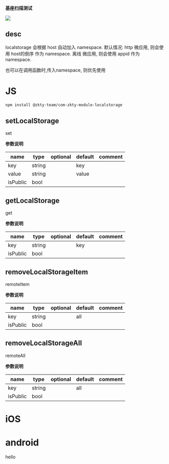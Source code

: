 

**基座扫描测试**
<div id='modulename' style='display:none'>localstorage</div>
<img id='qrimg' src='https://api.qrserver.com/v1/create-qr-code/?size=150x150&data=http://192.168.44.52:3000/docs/modules/all/dist/ui/index.html'></img>

## desc
localstorage 会根据 host 自动加入 namespace.
默认情况:
http 微应用, 则会使用 host的倒序 作为 namespace.
离线 微应用, 则会使用 appid 作为 namespace.

也可以在调用函数时,传入namespace, 则优先使用




# JS


``` bash
npm install @zkty-team/com-zkty-module-localstorage
```



## setLocalStorage

 set

	
**参数说明**

| name                        | type      | optional | default   | comment  |
| --------------------------- | --------- | -------- | --------- |--------- |
| key | string |  | key |  |
| value | string |  | value |  |
| isPublic | bool |  |  |  |


## getLocalStorage

 get

	
**参数说明**

| name                        | type      | optional | default   | comment  |
| --------------------------- | --------- | -------- | --------- |--------- |
| key | string |  | key |  |
| isPublic | bool |  |  |  |


## removeLocalStorageItem

 remoteItem

	
**参数说明**

| name                        | type      | optional | default   | comment  |
| --------------------------- | --------- | -------- | --------- |--------- |
| key | string |  | all |  |
| isPublic | bool |  |  |  |


## removeLocalStorageAll

 remoteAll

	
**参数说明**

| name                        | type      | optional | default   | comment  |
| --------------------------- | --------- | -------- | --------- |--------- |
| key | string |  | all |  |
| isPublic | bool |  |  |  |

    

# iOS


# android
hello 


